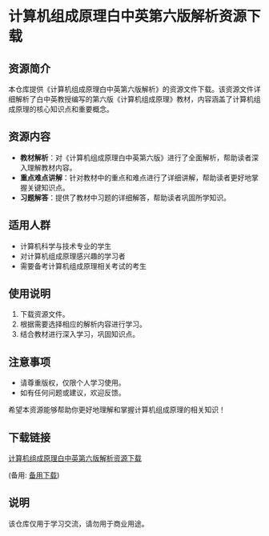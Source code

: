 # 计算机组成原理白中英第六版解析资源下载

## 资源简介

本仓库提供《计算机组成原理白中英第六版解析》的资源文件下载。该资源文件详细解析了白中英教授编写的第六版《计算机组成原理》教材，内容涵盖了计算机组成原理的核心知识点和重要概念。

## 资源内容

- **教材解析**：对《计算机组成原理白中英第六版》进行了全面解析，帮助读者深入理解教材内容。
- **重点难点讲解**：针对教材中的重点和难点进行了详细讲解，帮助读者更好地掌握关键知识点。
- **习题解答**：提供了教材中习题的详细解答，帮助读者巩固所学知识。

## 适用人群

- 计算机科学与技术专业的学生
- 对计算机组成原理感兴趣的学习者
- 需要备考计算机组成原理相关考试的考生

## 使用说明

1. 下载资源文件。
2. 根据需要选择相应的解析内容进行学习。
3. 结合教材进行深入学习，巩固知识点。

## 注意事项

- 请尊重版权，仅限个人学习使用。
- 如有任何问题或建议，欢迎反馈。

希望本资源能够帮助你更好地理解和掌握计算机组成原理的相关知识！

## 下载链接
[计算机组成原理白中英第六版解析资源下载](https://pan.quark.cn/s/603cdb3ee654) 

(备用: [备用下载](https://pan.baidu.com/s/1VDemrrH_rFZ8ccNxkd-APg?pwd=1234))

## 说明

该仓库仅用于学习交流，请勿用于商业用途。
